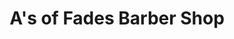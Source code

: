 ---
title: "A's of Fades Barber Shop"
url: /cleveland/as-of-fades-barber-shop/
shop: hairdresser
---